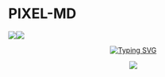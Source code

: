 # PIXEL-MD

   <a><img src='https://i.imgur.com/LyHic3i.gif'/></a><a><img src='https://i.imgur.com/LyHic3i.gif'/></a>
<p align="center">
<p align="center">
  <a href="https://git.io/typing-svg"><img src="https://readme-typing-svg.demolab.com?font=EB+Garamond&weight=800&size=28&duration=4000&pause=1000&random=false&width=435&lines=+•★⃝ PIXEL-MD★⃝•;MULTI-DEVICE+WHATSAPP+BOT;DEVELOPED+BY+LIYANAARACHCHI;RELEASED+DATE+22%2F12%2F2024." alt="Typing SVG" /></a>
 </p>
<p align="center">
<img src="https://pomf2.lain.la/f/920ppvoh.jpg"/> 
